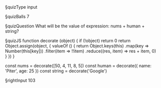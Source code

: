 §quizType
input

§quizBalls
7


§quizQuestion
What will be the value of expression: nums + human + string?



§quizJS
function decorate (object) {
  if (!object) return 0
  return Object.assign(object, {
    valueOf () {
      return Object.keys(this)
        .map(key => Number(this[key]))
        .filter(item => !!item)
        .reduce((res, item) => res + item, 0)
    }
  })
}

const nums = decorate([50, 4, 11, 8, 5])
const human = decorate({ name: 'Piter', age: 25 })
const string = decorate('Google')




§rightInput
103
